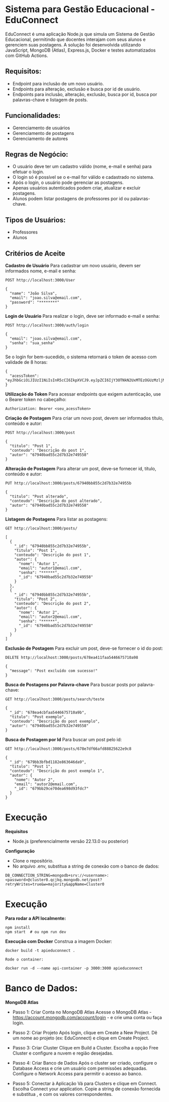 # Sistema para Gestão Educacional - EduConnect

EduConnect é uma aplicação Node.js que simula um Sistema de Gestão Educacional, permitindo que docentes interajam com seus alunos e gerenciem suas postagens. A solução foi desenvolvida utilizando JavaScript, MongoDB (Atlas), Express.js, Docker e testes automatizados com GitHub Actions.

## Requisitos:
- Endpoint para inclusão de um novo usuário.
- Endpoints para alteração, exclusão e busca por id de usuário.
- Endpoints para inclusão, alteração, exclusão, busca por id, busca por palavras-chave e listagem de posts.

## Funcionalidades:
- Gerenciamento de usuários
- Gerenciamento de postagens
- Gerenciamento de autores

## Regras de Negócio:
- O usuário deve ter um cadastro válido (nome, e-mail e senha) para efetuar o login.
- O login só é possível se o e-mail for válido e cadastrado no sistema.
- Após o login, o usuário pode gerenciar as postagens.
- Apenas usuários autenticados podem criar, atualizar e excluir postagens.
- Alunos podem listar postagens de professores por id ou palavras-chave.

## Tipos de Usuários:
- Professores
- Alunos

## Critérios de Aceite

**Cadastro de Usuário**
Para cadastrar um novo usuário, devem ser informados nome, e-mail e senha:
````
POST http://localhost:3000/User

{
  "name": "João Silva",
  "email": "joao.silva@email.com",
  "password": "********"
}
````
**Login de Usuário**
Para realizar o login, deve ser informado e-mail e senha:
````
POST http://localhost:3000/auth/login

{
  "email": "joao.silva@email.com",
  "senha": "sua_senha"
}
````
Se o login for bem-sucedido, o sistema retornará o token de acesso com validade de 8 horas:
````
{
  "acessToken": "eyJhbGciOiJIUzI1NiIsInR5cCI6IkpXVCJ9.eyJpZCI6IjY3OTNkN2UxMTEzOGUzMzljMWQ1ZDFhMiIsImVtYWlsIjoicGVyZWlyYS5tYXRldXNyYW1vc0BnbWFpbC5jb20iLCJpYXQiOjE3MzgyODE2NjYsImV4cCI6MTczODM2ODA2Nn0.i_qlCmrpOwDzUzAgbqdRLQGrKJdZ5VSyCRw_KIyLiJ8"
}
````
**Utilização do Token**
Para acessar endpoints que exigem autenticação, use o Bearer token no cabeçalho:
````
Authorization: Bearer <seu_acessToken>
````
**Criação de Postagem**
Para criar um novo post, devem ser informados título, conteúdo e autor:
````
POST http://localhost:3000/post

{
  "titulo": "Post 1",
  "conteudo": "Descrição do post 1",
  "autor": "67940bad55c2d7b32e749558"
}
````
**Alteração de Postagem**
Para alterar um post, deve-se fornecer id, título, conteúdo e autor:
````
PUT http://localhost:3000/posts/67940bb855c2d7b32e74955b

{
  "titulo": "Post alterado",
  "conteudo": "Descrição do post alterado",
  "autor": "67940bad55c2d7b32e749558"
}
````
**Listagem de Postagens**
Para listar as postagens:
````
GET http://localhost:3000/posts/

[
  {
    "_id": "67940bb855c2d7b32e74955b",
    "titulo": "Post 1",
    "conteudo": "Descrição do post 1",
    "autor": {
      "nome": "Autor 1",
      "email": "autor1@email.com",
      "senha": "******",
      "_id": "67940bad55c2d7b32e749558"
    }
  },
  {
    "_id": "67940bb855c2d7b32e74955b",
    "titulo": "Post 2",
    "conteudo": "Descrição do post 2",
    "autor": {
      "nome": "Autor 2",
      "email": "autor2@email.com",
      "senha": "******",
      "_id": "67940bad55c2d7b32e749558"
    }
  }
]
````
**Exclusão de Postagem**
Para excluir um post, deve-se fornecer o id do post:
````
DELETE http://localhost:3000/posts/678ea411faa5446675710a98

{
  "message": "Post excluído com sucesso!"
}
````
**Busca de Postagens por Palavra-chave**
Para buscar posts por palavra-chave:
````
GET http://localhost:3000/posts/search/teste

{
  "_id": "678ea4cbfaa5446675710a9b",
  "titulo": "Post exemplo",
  "conteudo": "Descrição do post exemplo",
  "autor": "67940bad55c2d7b32e749558"
}
````
**Busca de Postagem por Id**
Para buscar um post pelo id:
````
GET http://localhost:3000/posts/678e7df66afd88825622e9c8

{
  "_id": "679bb3bfbd1182e863646da9",
  "titulo": "Post 1",
  "conteudo": "Descrição do post exemplo 1",
  "autor": {
    "nome": "Autor 2",
    "email": "autor2@email.com",
    "_id": "679bb29ce70dea698d93fdc7"
  }
}
````
# Execução

**Requisitos**
* Node.js (preferencialmente versão 22.13.0 ou posterior)

**Configuração**
* Clone o repositório.
* No arquivo .env, substitua a string de conexão com o banco de dados:
````
DB_CONNECTION_STRING=mongodb+srv://<username>:<password>@cluster0.qcjkq.mongodb.net/post?retryWrites=true&w=majority&appName=Cluster0
````
# Execução
**Para rodar a API localmente:**
````
npm install
npm start  # ou npm run dev
````
**Execução com Docker**
Construa a imagem Docker:
````
docker build -t apieduconnect .

Rode o container:

docker run -d --name api-container -p 3000:3000 apieduconnect
````
# Banco de Dados: 
**MongoDB Atlas**

* Passo 1: Criar Conta no MongoDB Atlas
Acesse o MongoDB Atlas - https://account.mongodb.com/account/login - e crie uma conta ou faça login.

* Passo 2: Criar Projeto
Após login, clique em Create a New Project.
Dê um nome ao projeto (ex: EduConnect) e clique em Create Project.

* Passo 3: Criar Cluster
Clique em Build a Cluster.
Escolha a opção Free Cluster e configure a nuvem e região desejadas.

* Passo 4: Criar Banco de Dados
Após o cluster ser criado, configure o Database Access e crie um usuário com permissões adequadas.
Configure o Network Access para permitir o acesso ao banco.

* Passo 5: Conectar à Aplicação
Vá para Clusters e clique em Connect.
Escolha Connect your application.
Copie a string de conexão fornecida e substitua <username>, <password> e <database> com os valores correspondentes.
